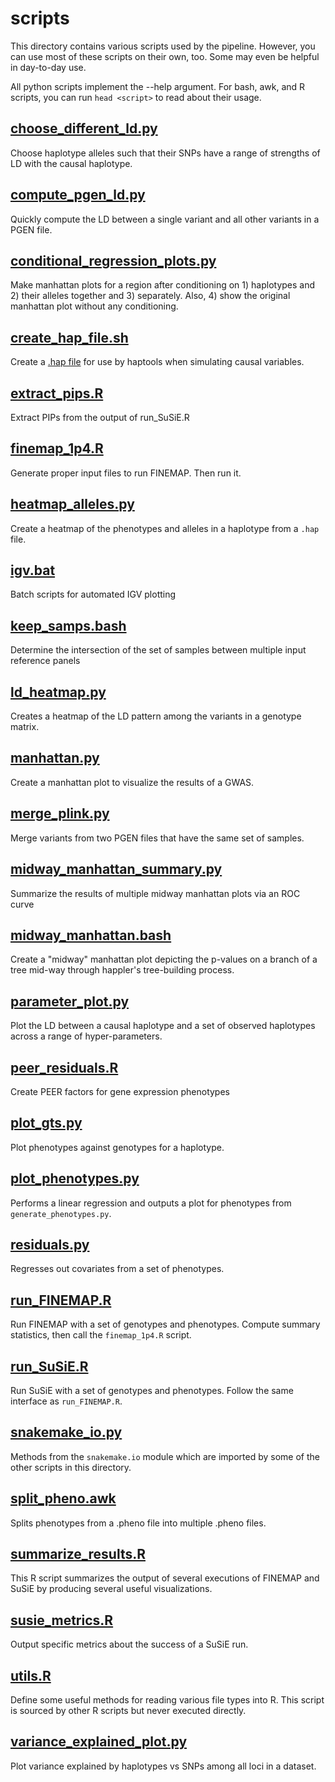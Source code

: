 # scripts
This directory contains various scripts used by the pipeline. However, you can use most of these scripts on their own, too. Some may even be helpful in day-to-day use.

All python scripts implement the --help argument. For bash, awk, and R scripts, you can run `head <script>` to read about their usage.

## [choose_different_ld.py](choose_different_ld.py)
Choose haplotype alleles such that their SNPs have a range of strengths of LD with the causal haplotype.

## [compute_pgen_ld.py](compute_pgen_ld.py)
Quickly compute the LD between a single variant and all other variants in a PGEN file.

## [conditional_regression_plots.py](conditional_regression_plots.py)
Make manhattan plots for a region after conditioning on 1) haplotypes and 2) their alleles together and 3) separately. Also, 4) show the original manhattan plot without any conditioning.

## [create_hap_file.sh](create_hap_file.sh)
Create a [.hap file](https://haptools.readthedocs.io/en/stable/formats/haplotypes.html) for use by haptools when simulating causal variables.

## [extract_pips.R](extract_pips.R)
Extract PIPs from the output of run_SuSiE.R

## [finemap_1p4.R](finemap_1p4.R)
Generate proper input files to run FINEMAP. Then run it.

## [heatmap_alleles.py](heatmap_alleles.py)
Create a heatmap of the phenotypes and alleles in a haplotype from a `.hap` file.

## [igv.bat](igv.bat)
Batch scripts for automated IGV plotting

## [keep_samps.bash](keep_samps.bash)
Determine the intersection of the set of samples between multiple input reference panels

## [ld_heatmap.py](ld_heatmap.py)
Creates a heatmap of the LD pattern among the variants in a genotype matrix.

## [manhattan.py](manhattan.py)
Create a manhattan plot to visualize the results of a GWAS.

## [merge_plink.py](merge_plink.py)
Merge variants from two PGEN files that have the same set of samples.

## [midway_manhattan_summary.py](midway_manhattan_summary.py)
Summarize the results of multiple midway manhattan plots via an ROC curve

## [midway_manhattan.bash](midway_manhattan.bash)
Create a "midway" manhattan plot depicting the p-values on a branch of a tree mid-way through happler's tree-building process.

## [parameter_plot.py](parameter_plot.py)
Plot the LD between a causal haplotype and a set of observed haplotypes across a range of hyper-parameters.

## [peer_residuals.R](peer_residuals.R)
Create PEER factors for gene expression phenotypes

## [plot_gts.py](plot_gts.py)
Plot phenotypes against genotypes for a haplotype.

## [plot_phenotypes.py](plot_phenotypes.py)
Performs a linear regression and outputs a plot for phenotypes from `generate_phenotypes.py`.

## [residuals.py](residuals.py)
Regresses out covariates from a set of phenotypes.

## [run_FINEMAP.R](run_FINEMAP.R)
Run FINEMAP with a set of genotypes and phenotypes. Compute summary statistics, then call the `finemap_1p4.R` script.

## [run_SuSiE.R](run_SuSiE.R)
Run SuSiE with a set of genotypes and phenotypes. Follow the same interface as `run_FINEMAP.R`.

## [snakemake_io.py](snakemake_io.py)
Methods from the `snakemake.io` module which are imported by some of the other scripts in this directory.

## [split_pheno.awk](split_pheno.awk)
Splits phenotypes from a .pheno file into multiple .pheno files.

## [summarize_results.R](summarize_results.R)
This R script summarizes the output of several executions of FINEMAP and SuSiE by producing several useful visualizations.

## [susie_metrics.R](susie_metrics.R)
Output specific metrics about the success of a SuSiE run.

## [utils.R](utils.R)
Define some useful methods for reading various file types into R. This script is sourced by other R scripts but never executed directly.

## [variance_explained_plot.py](variance_explained_plot.py)
Plot variance explained by haplotypes vs SNPs among all loci in a dataset.
